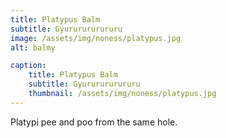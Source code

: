 ```yaml
---
title: Platypus Balm
subtitle: Gyururururururu
image: /assets/img/noness/platypus.jpg
alt: balmy

caption:
    title: Platypus Balm
    subtitle: Gyururururururu
    thumbnail: /assets/img/noness/platypus.jpg
---
```


Platypi pee and poo from the same hole.